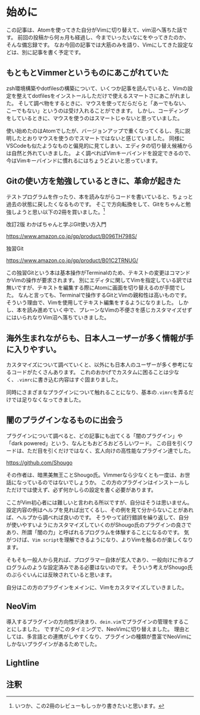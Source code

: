 # 始めに

この記事は、Atomを使ってきた自分がVimに切り替えて、vim沼へ落ちた話です。
前回の投稿から何ヵ月も経過し、今までいったいなにをやってきたのか、そんな備忘録です。
なお今回の記事では大筋のみを語り、Vimにしてきた設定などは、別に記事を書く予定です。


## もともとVimmerというものにあこがれていた

zsh環境構築やdotfilesの構築について、いくつか記事を読んでいると、Vimの設定を整えてdotfilesをインストールしただけで使えるスマートさにあこがれました。
そして調べ物をするときに、マウスを使ってだらだらと「あーでもない、こーでもない」というのは受け入れることができます。
しかし、コーディングをしているときに、マウスを使うのはスマートじゃないと思っていました。

使い始めたのはAtomでしたが、バージョンアップで重くなってくるし、先に説明したとおりマウスを使うのでスマートではないと感じていました。
同様にVSCodeも似たようなものと偏見的に見てしまい、エディタの切り替え候補からは自然と外れていきました。
よく調べればVimキーバインドを設定できるので、今はVimキーバインドに慣れるにはちょうどよいと思っています。


## Gitの使い方を勉強しているときに、革命が起きた

テストプログラムを作ったり、本を読みながらコードを書いていると、ちょっと過去の状態に戻したくなるものです。
そこで方向転換をして、Gitをちゃんと勉強しようと思い以下の2冊を買いました。[^1]

改訂2版 わかばちゃんと学ぶGit使い方入門

https://www.amazon.co.jp/gp/product/B096TH798S/

独習Git

https://www.amazon.co.jp/gp/product/B01C2TRNUG/

この独習Gitという本は基本操作がTerminalのため、テキストの変更はコマンドかVimの操作が要求されます。
別にエディタに関してVimを指定している訳では無いですが、テキストを編集する際にAtomに画面を切り替えるのが手間でした。
なんと言っても、Terminalで操作するGitとVimの親和性は高いものです。そういう理由で、Vimを使用してテキスト編集をするようになりました。
しかし、本を読み進めていく中で、プレーンなVimの不便さを感じカスタマイズせずにはいられなりVim沼へ落ちていきました。


## 海外生まれながらも、日本人ユーザーが多く情報が手に入りやすい。

カスタマイズについて調べていくと、以外にも日本人のユーザーが多く参考になるコードがたくさんあります。
これのおかげでカスタムに困ることは少なく、`.vimrc`に書き込む内容はすぐ固まりました。

同時にさまざまなプラグインについて触れることになり、基本の`.vimrc`を弄るだけでは足りなくなってきました。


## 闇のプラグインなるものに出会う

プラグインについて調べると、どの記事にも出てくる「闇のプラグイン」や「dark powered」という、なんともおどろおどろしいワード。
この目を引くワードは、ただ目を引くだけではなく、玄人向けの高性能なプラグイン達でした。

https://github.com/Shougo

その作者は、暗黒美無王ことShougo氏。Vimmerなら少なくとも一度は、お世話になっているのではないでしょうか。
この方のプラグインはインストールしただけでは使えず、必ず何かしらの設定を書く必要があります。

ここがVim初心者には難しいと言われる所以ですが、自分はそうは思いません。
設定内容の例はヘルプを見れば出てくるし、その例を見て分からないことがあれば、ヘルプから調べれば良いのです。
そうやって試行錯誤を繰り返して、自分が使いやすいようにカスタマイズしていくのがShougo氏のプラグインの良さであり、所謂「闇の力」と呼ばれるプログラムを体験することになるのです。
気がつけば、`Vim script`を理解できるようになり、よりVimを触るのが楽しくなります。

そもそも一般人から見れば、プログラマー自体が玄人であり、一般向けに作るプログラムのような設定済みである必要はないのです。
そういう考えがShougo氏のぷらぐいんには反映されていると思います。

自分はこの方のプラグインをメインに、Vimをカスタマイズしていきました。


## NeoVim

導入するプラグインの方向性が決まり、`dein.vim`でプラグインの管理をすることにしました。
ですがこのタイミングで、NeoVimに切り替えました。
理由としては、多言語との連携がしやすくなり、プラグインの種類が豊富でNeoVimにしかないプラグインがあるためでした。


## Lightline




## 注釈

[^1]: いつか、この2冊のレビューもしっかり書きたいと思います。
